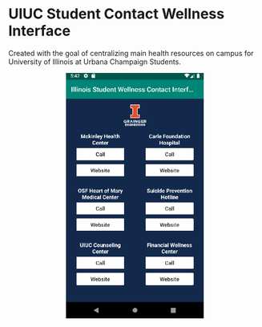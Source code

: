 # UIUC Student Contact Wellness Interface
Created with the goal of centralizing main health resources on campus for University of Illinois at Urbana Champaign Students.
<p align="center">
    <img src="app_sc.png" width="275" title="App UI">
</p>
